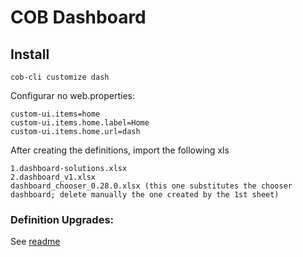 # COB Dashboard

## Install

`cob-cli customize dash`

Configurar no web.properties:
```
custom-ui.items=home
custom-ui.items.home.label=Home
custom-ui.items.home.url=dash
```

After creating the definitions, import the following xls       
```
1.dashboard-solutions.xlsx
2.dashboard_v1.xlsx
dashboard_chooser_0.28.0.xlsx (this one substitutes the chooser dashboard; delete manually the one created by the 1st sheet) 
```


### Definition Upgrades:

See [readme](./others/customize.dashboard.dash/README.MD)
